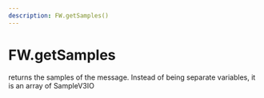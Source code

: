 ```yaml
---
description: FW.getSamples()
---
```


# FW.getSamples

returns the samples of the message. Instead of being separate variables, it is an array of SampleV3IO


